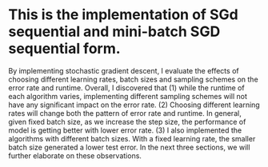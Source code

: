 
# This is the implementation of SGd sequential and mini-batch SGD sequential form.

By implementing stochastic gradient descent, I evaluate the effects of
choosing different learning rates, batch sizes and sampling schemes on the error rate and runtime. Overall,
I discovered that (1) while the runtime of each algorithm varies, implementing different sampling schemes
will not have any significant impact on the error rate. (2) Choosing different learning rates will change both
the pattern of error rate and runtime. In general, given fixed batch size, as we increase the step size, the
performance of model is getting better with lower error rate. (3) I also implemented the algorithms with
different batch sizes. With a fixed learning rate, the smaller batch size generated a lower test error.
In the next three sections, we will further elaborate on these observations.
